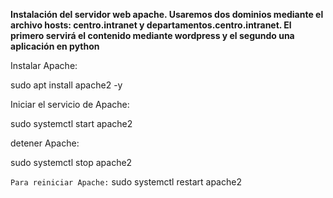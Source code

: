 **Instalación del servidor web apache. Usaremos dos dominios mediante el archivo hosts: centro.intranet y departamentos.centro.intranet. 
El primero servirá el contenido mediante wordpress y el segundo una aplicación en python**

Instalar Apache:

sudo apt install apache2 -y

Iniciar el servicio de Apache:

sudo systemctl start apache2

detener Apache:

sudo systemctl stop apache2

`Para reiniciar Apache:`
sudo systemctl restart apache2


